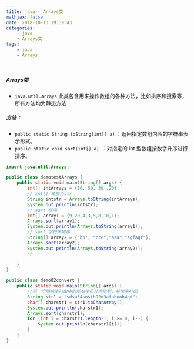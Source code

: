 ```yaml
---
title: java-- Arrays类
mathjax: false
date: 2018-10-13 19:39:43
categories:
    - java
    - Arrays类
tags:
    - java
    - Arrays

---
```


##### Arrays类

* `java.util.Arrays` 此类包含用来操作数组的各种方法，比如排序和搜索等，所有方法均为静态方法

##### 方法：

* `public static String toString(int[] a)` ：返回指定数组内容的字符串表示形式。 
* `public static void sort(int[] a) `：对指定的 int 型数组按数字升序进行排序。 

```java
import java.util.Arrays;

public class demotestArrays {
    public static void main(String[] args) {
        int[] intArrays = {10, 50, 30 ,20};
        // int[] 转换为str
        String intstr = Arrays.toString(intArrays);
        System.out.println(intstr);
        // sort 排序
        int[] array1 = {9,20,4,3,5,8,10,1};
        Arrays.sort(array1);
        System.out.println(Arrays.toString(array1));
        // sort 字符串排序
        String[] array2 = {"bb", "ccc","aaa","sgfagf"};
        Arrays.sort(array2);
        System.out.println(Arrays.toString(array2));
        // 

    }
}
```

```java
public class demo02convert {
    public static void main(String[] args) {
        //将一个随机字符串中的所有字符升序排列，并倒序打印
        String str1 = "sdsa34snsth92o3afahuoh4qd";
        char[] charstr1 = str1.toCharArray();
        System.out.println(charstr1);
        Arrays.sort(charstr1);
        for (int i = charstr1.length-1; i >= 0; i--) {
            System.out.println(charstr1[i]);
        }
    }
}
```

